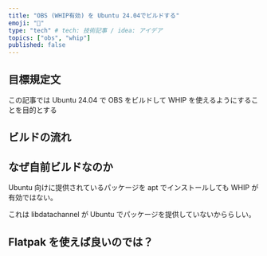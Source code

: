 ```yaml
---
title: "OBS (WHIP有効) を Ubuntu 24.04でビルドする"
emoji: "🎥"
type: "tech" # tech: 技術記事 / idea: アイデア
topics: ["obs", "whip"]
published: false
---
```


## 目標規定文

この記事では Ubuntu 24.04 で OBS をビルドして WHIP を使えるようにすることを目的とする

## ビルドの流れ


## なぜ自前ビルドなのか

Ubuntu 向けに提供されているパッケージを apt でインストールしても WHIP が有効ではない。

これは libdatachannel が Ubuntu でパッケージを提供していないかららしい。


## Flatpak を使えば良いのでは？


